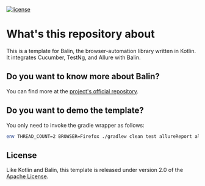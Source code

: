 [![license](https://img.shields.io/badge/license-Apache%20License%202.0-blue.svg?style=flat)](http://www.apache.org/licenses/LICENSE-2.0)

# What's this repository about

This is a template for Balin, the browser-automation library written in Kotlin.
It integrates Cucumber, TestNg, and Allure with Balin.

## Do you want to know more about Balin?

You can find more at the [project's official repository](https://github.com/EPadronU/balin).

## Do you want to demo the template?

You only need to invoke the gradle wrapper as follows:

```bash
env THREAD_COUNT=2 BROWSER=Firefox ./gradlew clean test allureReport allureServe
```

## License

Like Kotlin and Balin, this template is released under version 2.0 of the
[Apache License](LICENSE.md).
